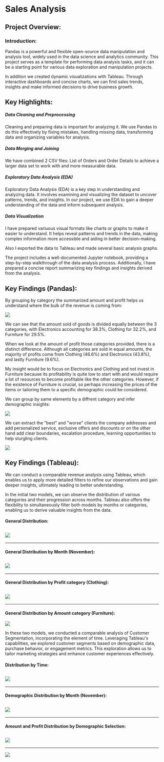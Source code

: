 # Sales Analysis

## Project Overview:

### Introduction:
Pandas is a powerful and flexible open-source data manipulation and analysis tool, widely used in the data science and analytics community. This project serves as a template for performing data analysis tasks, and it can be a starting point for various data exploration and manipulation projects.

In addition we created dynamic visualizations with Tableau. Through interactive dashboards and concise charts, we can find sales trends, insights and make informed decisions to drive business growth.

## Key Highlights:

##### Data Cleaning and Preprocessing
Cleaning and preparing data is important for analyzing it. We use Pandas to do this effectively by fixing mistakes, handling missing data, transforming data and organizing variables for analysis.

##### Data Merging and Joining
We have combined 2 CSV files: List of Orders and Order Details to achieve a larger data set to work with and more measurable data.

##### Exploratory Data Analysis (EDA)
Exploratory Data Analysis (EDA) is a key step in understanding and analyzing data. It involves examining and visualizing the dataset to uncover patterns, trends, and insights. In our project, we use EDA to gain a deeper understanding of the data and inform subsequent analysis.

##### Data Visualization
I have prepared variuous visual formats like charts or graphs to make it easier to understand. It helps reveal patterns and trends in the data, making complex information more accessible and aiding in better decision-making.

Also I exported the data to Tableau and made several basic analysis graphs.

The project includes a well-documented Jupyter notebook, providing a step-by-step walkthrough of the data analysis process. Additionally, I have prepared a concise report summarizing key findings and insights derived from the analysis.

## Key Findings (Pandas):
By grouping by category the summarized amount and profit helps us understand where the bulk of the revenue is coming from:

![](Charts/Pie%20Charts%20By%20Category.png)

We can see that the amount sold of goods is divided equally between the 3 categories, with Electronics accounting for 38.3%, Clothing for 32.2%, and Furniture for 29.5%.

When we look at the amount of profit those categories provided, there is a distinct difference. Although all categories are sold in equal amounts,  the majority of profits come from Clothing (46.6%) and Electronics (43.8%), and lastly Furniture (9.6%).

My insight would be to focus on Electronics and Clothing and not invest in Furniture because its profitability is quite low to start with and would require a lot of resources to become profitable like the other categories. However, if the existence of Furniture is crucial, so perhaps increasing the prices of the items or tailoring them to a specific demographic could be considered.

We can group by same elements by a diffrent category and infer demographic insights:

![](Charts/BarChartCityProfit.png)


We can extract the "best" and "worse" clients the company addresses and add personalized service, exclusive offers and discounts or on the other hand add clear boundaries, escalation procedure, learning opportunities to help sturgling clients.

![](Charts/Customer%20Bar%20charts.png)

## Key Findings (Tableau):
We can conduct a comparable revenue analysis using Tableau, which enables us to apply more detailed filters to refine our observations and gain deeper insights, ultimately leading to better understanding.

In the initial two models, we can observe the distribution of various categories and their progression across months. Tableau also offers the flexibility to simultaneously filter both models by months or categories, enabling us to derive valuable insights from the data. 

#### General Distribution:
![](BI/Tablue%20Pics/1.png)
---
---
#### General Distribution by Month (November):
![](BI/Tablue%20Pics/2.png)
---
---
#### General Distribution by Profit category (Clothing):
![](BI/Tablue%20Pics/4.png)
---
---
#### General Distribution by Amount category (Furniture):
![](BI/Tablue%20Pics/7.png)

In these two models, we conducted a comparable analysis of Customer Segmentation, incorporating the element of time. Leveraging Tableau's capabilities, we explored customer segments based on demographic data, purchase behavior, or engagement metrics. This exploration allows us to tailor marketing strategies and enhance customer experiences effectively.

#### Distribution by Time:
![](BI/Tablue%20Pics/10.png)
---
---
#### Demographic Distribution by Month (November):
![](BI/Tablue%20Pics/11.png)
---
---
#### Amount and Profit Distribution by Demographic Selection:
![](BI/Tablue%20Pics/13.png)
---
---
![](BI/Tablue%20Pics/14.png)




